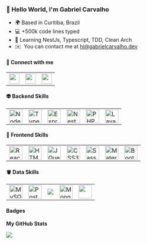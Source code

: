 ### 👋 Hello World, I'm Gabriel Carvalho

* 🌍 Based in Curitiba, Brazil
* :computer: +500k code lines typed
* 🧠 Learning NestJs, Typescript, TDD, Clean Arch
* ✉️  You can contact me at [hi@gabrielcarvalho.dev](mailto:hi@gabrielcarvalho.dev)

#### :link: Connect with me

<table cellspacing="0" cellpadding="0">
    <tbody>
        <tr>
          <td>
            <a href="https://www.linkedin.com/in/gabriel-carvalho-silva/" target="_blank" rel="noreferrer">
              <img src="https://raw.githubusercontent.com/danielcranney/readme-generator/main/public/icons/socials/linkedin.svg" width="28" height="28" />
            </a>
          </td>
          <td>
            <a href="https://www.github.com/gabrielcowit" target="_blank" rel="noreferrer">
              <img src="https://raw.githubusercontent.com/danielcranney/readme-generator/main/public/icons/socials/github-dark.svg" width="28" height="28" />
            </a>
          </td>
          <td>
            <a href="http://www.instagram.com/gabcarvalho1" target="_blank" rel="noreferrer">
              <img src="https://raw.githubusercontent.com/danielcranney/readme-generator/main/public/icons/socials/instagram.svg" width="28" height="28" />
            </a>
          </td>
      </tr>
  </tbody>  
</table>

#### :alien: Backend Skills

<table cellspacing="0" cellpadding="0">
    <tbody>
        <tr>
            <td>
                <a href="https://nodejs.org/en/" target="_blank" rel="noreferrer">
                    <img src="https://raw.githubusercontent.com/danielcranney/readme-generator/main/public/icons/skills/nodejs-colored.svg" width="36" height="36" alt="NodeJS" />
                </a>
            </td>
            <td>
                <a href="https://www.typescriptlang.org/" target="_blank" rel="noreferrer">
                    <img src="https://raw.githubusercontent.com/danielcranney/readme-generator/main/public/icons/skills/typescript-colored.svg" width="36" height="36" alt="Typescript" />
                </a>
            </td>
            <td>
                <a href="https://expressjs.com/" target="_blank" rel="noreferrer">
                    <img src="https://raw.githubusercontent.com/danielcranney/readme-generator/main/public/icons/skills/express-colored-dark.svg" width="36" height="36" alt="Express" />
                </a>
            </td>
            <td>
                <a href="https://docs.nestjs.com/" target="_blank" rel="noreferrer">
                    <img src="https://raw.githubusercontent.com/danielcranney/readme-generator/main/public/icons/skills/nestjs-colored.svg" width="36" height="36" alt="NestJS" />
                </a>
            </td>
            <td>
                <a href="https://www.php.net/" target="_blank" rel="noreferrer">
                    <img src="https://raw.githubusercontent.com/danielcranney/readme-generator/main/public/icons/skills/php-colored.svg" width="36" height="36" alt="PHP" />
                </a>
            </td>
            <td>
                <a href="https://laravel.com/" target="_blank" rel="noreferrer">
                    <img src="https://raw.githubusercontent.com/danielcranney/readme-generator/main/public/icons/skills/laravel-colored.svg" width="36" height="36" alt="Lavarel" />
                </a>
            </td>
        </tr>
    </tbody>  
</table>


#### :space_invader: Frontend Skills

<table cellspacing="0" cellpadding="0">
    <tbody>
        <tr>
            <td>
                <a href="https://reactjs.org/" target="_blank" rel="noreferrer">
                    <img src="https://raw.githubusercontent.com/danielcranney/readme-generator/main/public/icons/skills/react-colored.svg" width="36" height="36" alt="React" />
                </a>
            </td>
            <td>
                <a href="https://developer.mozilla.org/en-US/docs/Glossary/HTML5" target="_blank" rel="noreferrer">
                    <img src="https://raw.githubusercontent.com/danielcranney/readme-generator/main/public/icons/skills/html5-colored.svg" width="36" height="36" alt="HTML5" />
                </a>
            </td>
            <td>
                <a href="https://jquery.com/" target="_blank" rel="noreferrer">
                    <img src="https://raw.githubusercontent.com/danielcranney/readme-generator/main/public/icons/skills/jquery-colored.svg" width="36" height="36" alt="JQuery" />
                </a>
            </td>
            <td>
                <a href="https://www.w3.org/TR/CSS/#css" target="_blank" rel="noreferrer">
                    <img src="https://raw.githubusercontent.com/danielcranney/readme-generator/main/public/icons/skills/css3-colored.svg" width="36" height="36" alt="CSS3" />
                </a>
            </td>
            <td>
                <a href="https://sass-lang.com/" target="_blank" rel="noreferrer">
                    <img src="https://raw.githubusercontent.com/danielcranney/readme-generator/main/public/icons/skills/sass-colored.svg" width="36" height="36" alt="Sass" />
                </a>
            </td>
            <td>
                <a href="https://mui.com/" target="_blank" rel="noreferrer">
                    <img src="https://raw.githubusercontent.com/danielcranney/readme-generator/main/public/icons/skills/materialui-colored.svg" width="36" height="36" alt="Material UI" />
                </a>
            </td>
            <td>
                <a href="https://getbootstrap.com/" target="_blank" rel="noreferrer">
                    <img src="https://raw.githubusercontent.com/danielcranney/readme-generator/main/public/icons/skills/bootstrap-colored.svg" width="36" height="36" alt="Bootstrap" />
                </a>
            </td>
        </tr>
    </tbody>  
</table>

#### :bucket: Data Skills

<table cellspacing="0" cellpadding="0">
    <tbody>
        <tr>
            <td>
                <a href="https://www.mysql.com/" target="_blank" rel="noreferrer">
                    <img src="https://raw.githubusercontent.com/danielcranney/readme-generator/main/public/icons/skills/mysql-colored.svg" width="36" height="36" alt="MySQL" />
                </a>
            </td>
            <td>
                <a href="https://www.postgresql.org/" target="_blank" rel="noreferrer">
                    <img src="https://raw.githubusercontent.com/danielcranney/readme-generator/main/public/icons/skills/postgresql-colored.svg" width="36" height="36" alt="PostgreSQL" />
                </a>
            </td>
            <td>
                <a href="https://oracle.com" target="_blank" rel="noreferrer">
                    <img src="https://cdn.jsdelivr.net/gh/devicons/devicon/icons/oracle/oracle-original.svg" />
                </a>
            </td>
            <td>
                <a href="https://www.mongodb.com/" target="_blank" rel="noreferrer">
                    <img src="https://raw.githubusercontent.com/danielcranney/readme-generator/main/public/icons/skills/mongodb-colored.svg" width="36" height="36" alt="MongoDB" />
                </a>
            </td>
            <td>
                <a href="https://redis.io/" target="_blank" rel="noreferrer">
                    <img src="https://cdn.jsdelivr.net/gh/devicons/devicon/icons/redis/redis-original.svg" width="36" />
                </a>
            </td>
        </tr>
    </tbody>
</table>


#### Badges

<b>My GitHub Stats</b>

<a href="http://www.github.com/gabrielcowit"><img src="https://github-readme-streak-stats.herokuapp.com/?user=gabrielcowit&stroke=ffffff&background=22272e&ring=22c55e&fire=22c55e&currStreakNum=ffffff&currStreakLabel=22c55e&sideNums=ffffff&sideLabels=ffffff&dates=ffffff&hide_border=true" /></a>
